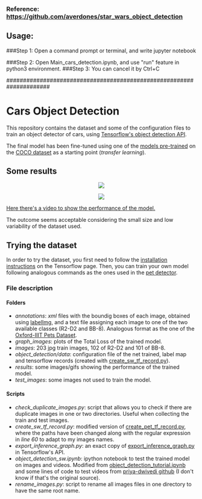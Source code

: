 
### Reference: https://github.com/averdones/star_wars_object_detection 

## Usage:
###Step 1: Open a command prompt or terminal, and write
jupyter notebook

###Step 2: Open Main_cars_detection.ipynb, and use "run" feature in python3 environment. 
###Step 3: You can cancel it by Ctrl+C


#####################################################################
# Cars Object Detection
This repository contains the dataset and some of the configuration files to train an object detector of cars, 
using [Tensorflow's object detection API](https://github.com/tensorflow/models/tree/master/research/object_detection).

The final model has been fine-tuned using one of the [models pre-trained](https://github.com/tensorflow/models/blob/master/research/object_detection/g3doc/detection_model_zoo.md)
on the [COCO dataset](http://mscoco.org/) as a starting point (*transfer learning*).

## Some results
<p align="center">
  <img src="results/result_1.gif">
</p>
<p align="center">
  <img src="results/result_2.gif">
</p>

<a href="https://youtu.be/tIYGObVra6E" target="_blank">Here there's a video to show the performance of the model.</a>

The outcome seems acceptable considering the small size and low variability of the dataset used.

## Trying the dataset
In order to try the dataset, you first need to follow the [installation instructions](https://github.com/tensorflow/models/blob/master/research/object_detection/g3doc/installation.md) on the Tensorflow page. 
Then, you can train your own model following analogous commands as the ones used in the [pet detector](https://github.com/tensorflow/models/blob/master/research/object_detection/g3doc/running_pets.md).

### File description
#### Folders
* *annotations*: *xml* files with the boundig boxes of each image, obtained using [labelImg](https://github.com/tzutalin/labelImg), and a text file assigning each image to one of the two available classes (R2-D2 and BB-8). Analogous format as the one of the [Oxford-IIIT Pets Dataset](http://www.robots.ox.ac.uk/~vgg/data/pets/).
* *graph_images*: plots of the Total Loss of the trained model.
* *images*: 203 jpg train images, 102 of R2-D2 and 101 of BB-8.
* *object_detection/data*: configuration file of the net trained, label map and tensorflow records (created with [create_sw_tf_record.py](create_sw_tf_record.py)).
* *results*: some images/gifs showing the performance of the trained model.
* *test_images*: some images not used to train the model.

#### Scripts
* *check_duplicate_images.py*: script that allows you to check if there are duplicate images in one or two directories. Useful when collecting the train and test images.
* *create_sw_tf_record.py*: modified version of [create_pet_tf_record.py](https://github.com/tensorflow/models/blob/master/research/object_detection/create_pet_tf_record.py), where the paths have been changed along with the regular expression in *line 60* to adapt to my images names.
* *export_inference_graph.py*: an exact copy of [export_inference_graph.py](https://github.com/tensorflow/models/blob/master/research/object_detection/export_inference_graph.py) in Tensorflow's API.
* *object_detection_sw.ipynb*: ipython notebook to test the trained model on images and videos. Modified from [object_detection_tutorial.ipynb](https://github.com/tensorflow/models/blob/master/research/object_detection/object_detection_tutorial.ipynb) and some lines of code to test videos from [priya-dwivedi github](https://github.com/priya-dwivedi/Deep-Learning/blob/master/Object_Detection_Tensorflow_API.ipynb) (I don't know if that's the original source).
* *rename_images.py*: script to rename all images files in one directory to have the same root name.
